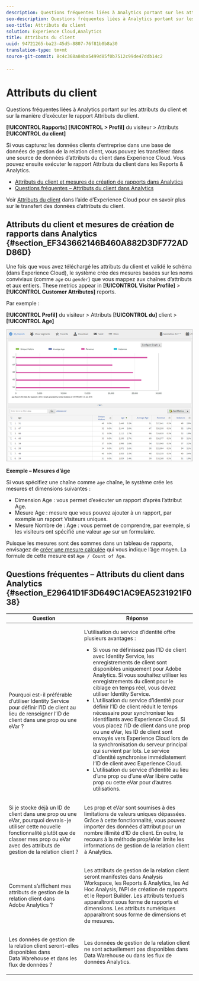 ```yaml
---
description: Questions fréquentes liées à Analytics portant sur les attributs du client et sur la manière d’exécuter le rapport Attributs du client.
seo-description: Questions fréquentes liées à Analytics portant sur les attributs du client et sur la manière d’exécuter le rapport Attributs du client.
seo-title: Attributs du client
solution: Experience Cloud,Analytics
title: Attributs du client
uuid: 94721265-ba23-45d5-8807-76f81b0b8a30
translation-type: tm+mt
source-git-commit: 8c4c368a84ba5499d85f0b7512c99de47ddb14c2

---
```



# Attributs du client

Questions fréquentes liées à Analytics portant sur les attributs du client et sur la manière d’exécuter le rapport Attributs du client.

**[!UICONTROL Rapports]** **[!UICONTROL &gt; Profil]** du visiteur &gt; Attributs **[!UICONTROL du client]**

Si vous capturez les données clients d’entreprise dans une base de données de gestion de la relation client, vous pouvez les transférer dans une source de données d’attributs du client dans Experience Cloud. Vous pouvez ensuite exécuter le rapport Attributs du client dans les Reports &amp; Analytics.

* [Attributs du client et mesures de création de rapports dans Analytics](/help/components/c-variables/dimensionslist/reports-customer-attributes.md#section_EF343662146B460A882D3DF772ADD86D)
* [Questions fréquentes – Attributs du client dans Analytics](/help/components/c-variables/dimensionslist/reports-customer-attributes.md#section_E29641D1F3D649C1AC9EA5231921F038)

Voir [Attributs du client](https://marketing.adobe.com/resources/help/en_US/mcloud/attributes.html) dans l’aide d’Experience Cloud pour en savoir plus sur le transfert des données d’attributs du client.

## Attributs du client et mesures de création de rapports dans Analytics {#section_EF343662146B460A882D3DF772ADD86D}

Une fois que vous avez téléchargé les attributs du client et validé le schéma (dans Experience Cloud), le système crée des mesures basées sur les noms conviviaux (comme *`age`* ou *`gender`*) que vous mappez aux chaînes d’attributs et aux entiers. These metrics appear in **[!UICONTROL Visitor Profile]** &gt; **[!UICONTROL Customer Attributes]** reports.

Par exemple :

**[!UICONTROL Profil]** du visiteur &gt; Attributs **[!UICONTROL du]** client &gt; **[!UICONTROL Age]**

![](assets/report_age.png)

**Exemple – Mesures d’âge**

Si vous spécifiez une chaîne comme *`age`* chaîne, le système crée les mesures et dimensions suivantes :

* Dimension Age : vous permet d’exécuter un rapport d’après l’attribut Age.
* Mesure Age : mesure que vous pouvez ajouter à un rapport, par exemple un rapport Visiteurs uniques.
* Mesure Nombre de : Age : vous permet de comprendre, par exemple, si les visiteurs ont spécifié une valeur *`age`* sur un formulaire.

Puisque les mesures sont des sommes dans un tableau de rapports, envisagez de [créer une mesure calculée](https://marketing.adobe.com/resources/help/en_US/analytics/calcmetrics/) qui vous indique l’âge moyen. La formule de cette mesure est `Age / Count of Age`.

## Questions fréquentes – Attributs du client dans Analytics {#section_E29641D1F3D649C1AC9EA5231921F038}

<table id="table_88631069013B408EBB0A810657662B36"> 
 <thead> 
  <tr> 
   <th colname="col1" class="entry"> Question </th> 
   <th colname="col2" class="entry"> Réponse </th> 
  </tr> 
 </thead>
 <tbody> 
  <tr> 
   <td colname="col1"> <p>Pourquoi est-il préférable d’utiliser Identity Service pour définir l’ID de client au lieu de renseigner l’ID de client dans une prop ou une eVar ? </p> </td> 
   <td colname="col2"> <p>L’utilisation du service d’identité offre plusieurs avantages : </p> 
    <ul id="ul_5D3659604D43419F9CA5920B4F93728E"> 
     <li id="li_BA2EF0715C5A47EFAFA7191CFAD088A4">Si vous ne définissez pas l’ID de client avec Identity Service, les enregistrements de client sont disponibles uniquement pour Adobe Analytics. Si vous souhaitez utiliser les enregistrements du client pour le ciblage en temps réel, vous devez utiliser Identity Service. </li> 
     <li id="li_228358684E474A298E39578D427BF932">L’utilisation du service d’identité pour définir l’ID de client réduit le temps nécessaire pour synchroniser les identifiants avec Experience Cloud. Si vous placez l’ID de client dans une prop ou une eVar, les ID de client sont envoyés vers Experience Cloud lors de la synchronisation du serveur principal qui survient par lots. Le service d’identité synchronise immédiatement l’ID de client avec Experience Cloud. </li> 
     <li id="li_BCF28219E4014FCF9F747C3D8D270526"> L’utilisation du service d’identité au lieu d’une prop ou d’une eVar libère cette prop ou cette eVar pour d’autres utilisations. </li> 
    </ul> </td> 
  </tr> 
  <tr> 
   <td colname="col1"> <p>Si je stocke déjà un ID de client dans une prop ou une eVar, pourquoi devrais-je utiliser cette nouvelle fonctionnalité plutôt que de classer mes prop ou eVar avec des attributs de gestion de la relation client ? </p> </td> 
   <td colname="col2"> <p>Les prop et eVar sont soumises à des limitations de valeurs uniques dépassées. Grâce à cette fonctionnalité, vous pouvez importer des données d’attribut pour un nombre illimité d’ID de client. En outre, le recours à la méthode prop/eVar limite les informations de gestion de la relation client à Analytics. </p> </td> 
  </tr> 
  <tr> 
   <td colname="col1"> <p>Comment s’affichent mes attributs de gestion de la relation client dans Adobe Analytics ? </p> </td> 
   <td colname="col2"> <p>Les attributs de gestion de la relation client seront manifestes dans Analysis Workspace, les Reports &amp; Analytics, les Ad Hoc Analysis, l’API de création de rapports et le Report Builder. Les attributs textuels apparaîtront sous forme de rapports et dimensions. Les attributs numériques apparaîtront sous forme de dimensions et de mesures. </p> </td> 
  </tr> 
  <tr> 
   <td colname="col1"> <p>Les données de gestion de la relation client seront-elles disponibles dans Data Warehouse et dans les flux de données ? </p> </td> 
   <td colname="col2"> <p>Les données de gestion de la relation client ne sont actuellement pas disponibles dans Data Warehouse ou dans les flux de données Analytics. </p> </td> 
  </tr> 
 </tbody> 
</table>

